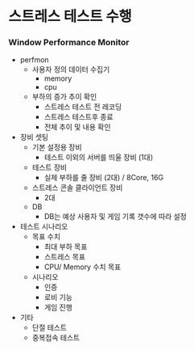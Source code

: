# 스트레스 테스트 수행

### Window Performance Monitor

* perfmon
  * 사용자 정의 데이터 수집기
    * memory
    * cpu
  * 부하의 증가 추이 확인
    * 스트레스 테스트 전 레코딩
    * 스트레스 테스트후 종료
    * 전체 추이 및 내용 확인
* 장비 셋팅
  * 기본 설정용 장비
    * 테스트 이외의 서버를 띄울 장비 (1대)
  * 테스트 장비
    * 실제 부하를 줄 장비 (2대) / 8Core, 16G
  * 스트레스 콘솔 클라이언트 장비
    * 2대
  * DB
    * DB는 예상 사용자 및 게임 기록 갯수에 따라 설정
* 테스트 시나리오
  * 목표 수치
    * 최대 부하 목표
    * 스트레스 목표
    * CPU/ Memory 수치 목표
  * 시나리오
    * 인증
    * 로비 기능
    * 게임 진행
* 기타
  * 단절 테스트
  * 중복접속 테스트